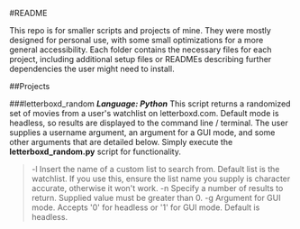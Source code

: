 #README 

This repo is for smaller scripts and projects of mine. They were mostly designed for personal use, with some small optimizations for a more general accessibility. Each folder contains the necessary files for each project, including additional setup files or READMEs describing further dependencies the user might need to install. 

##Projects

###letterboxd_random
***Language: Python***
This script returns a randomized set of movies from a user's watchlist on letterboxd.com. Default mode is headless, so results are displayed to the command line / terminal. The user supplies a username argument, an argument for a GUI mode, and some other arguments that are detailed below. Simply execute the **letterboxd_random.py** script for functionality. 
> -l 
Insert the name of a custom list to search from. Default list is the watchlist. If you use this, ensure the list name you supply is character accurate, otherwise it won't work.
> -n 
Specify a number of results to return. Supplied value must be greater than 0. 
> -g
Argument for GUI mode. Accepts '0' for headless or '1' for GUI mode. Default is headless.
